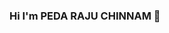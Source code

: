### Hi I'm PEDA RAJU CHINNAM 👋

<!--
**zealchinne/zealchinne** is a ✨ _special_ ✨ repository because its `README.md` (this file) appears on your GitHub profile.

Here are some ideas to get you started:

- 🔭 I’m currently working on Alumini Management System
- 🌱 I’m currently learning Spring Boot along and Micro services
- 👯 I’m looking to collaborate on Skill Development 
- 💬 Ask me about JAVA,Databases,Python,Spring Boot,Angular
- 📫 How to reach me: pedarajuchinnam@gmail.com
-->
